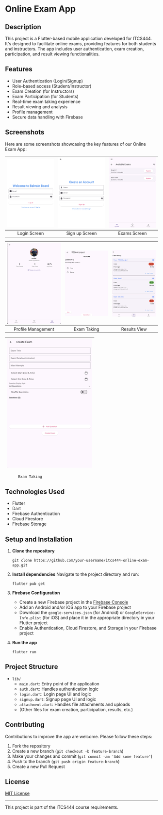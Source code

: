 # Online Exam App

## Description

This project is a Flutter-based mobile application developed for ITCS444. It's designed to facilitate online exams, providing features for both students and instructors. The app includes user authentication, exam creation, participation, and result viewing functionalities.

## Features

- User Authentication (Login/Signup)
- Role-based access (Student/Instructor)
- Exam Creation (for Instructors)
- Exam Participation (for Students)
- Real-time exam taking experience
- Result viewing and analysis
- Profile management
- Secure data handling with Firebase

## Screenshots

Here are some screenshots showcasing the key features of our Online Exam App:

| ![Screenshot 1](https://github.com/altenen-dev/online_exam_app/blob/master/images/Picture1.png) | ![Screenshot 2](https://github.com/altenen-dev/online_exam_app/blob/master/images/Picture2.png) | ![Screenshot 3](https://github.com/altenen-dev/online_exam_app/blob/master/images/Picture3.png) |
|:-----------------------------------:|:-----------------------------------:|:-----------------------------------:|
|            Login Screen              |            Sign up Screen              |         Exams Screen               |

| ![Screenshot 4](https://github.com/altenen-dev/online_exam_app/blob/master/images/Picture4.png) | ![Screenshot 5](https://github.com/altenen-dev/online_exam_app/blob/master/images/Picture5.png) | ![Screenshot 6](https://github.com/altenen-dev/online_exam_app/blob/master/images/Picture6.png) |
|:-----------------------------------:|:-----------------------------------:|:-----------------------------------:|
|          Profile Management           |            Exam Taking          |        Results View            |



| ![Screenshot 7](https://github.com/altenen-dev/online_exam_app/blob/master/images/Picture7.png) | 
|:-----------------------------------:|
          Exam Taking           

## Technologies Used

- Flutter
- Dart
- Firebase Authentication
- Cloud Firestore
- Firebase Storage

## Setup and Installation

1. **Clone the repository**
   ```
   git clone https://github.com/your-username/itcs444-online-exam-app.git
   ```

2. **Install dependencies**
   Navigate to the project directory and run:
   ```
   flutter pub get
   ```

3. **Firebase Configuration**
   - Create a new Firebase project in the [Firebase Console](https://console.firebase.google.com/)
   - Add an Android and/or iOS app to your Firebase project
   - Download the `google-services.json` (for Android) or `GoogleService-Info.plist` (for iOS) and place it in the appropriate directory in your Flutter project
   - Enable Authentication, Cloud Firestore, and Storage in your Firebase project

4. **Run the app**
   ```
   flutter run
   ```

## Project Structure

- `lib/`
  - `main.dart`: Entry point of the application
  - `auth.dart`: Handles authentication logic
  - `login.dart`: Login page UI and logic
  - `signup.dart`: Signup page UI and logic
  - `attachment.dart`: Handles file attachments and uploads
  - (Other files for exam creation, participation, results, etc.)

## Contributing

Contributions to improve the app are welcome. Please follow these steps:

1. Fork the repository
2. Create a new branch (`git checkout -b feature-branch`)
3. Make your changes and commit (`git commit -am 'Add some feature'`)
4. Push to the branch (`git push origin feature-branch`)
5. Create a new Pull Request

## License

[MIT License](LICENSE)

---

This project is part of the ITCS444 course requirements.

